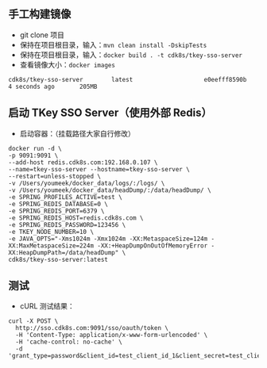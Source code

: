 

## 手工构建镜像

- git clone 项目
- 保持在项目根目录，输入：`mvn clean install -DskipTests`
- 保持在项目根目录，输入：`docker build . -t cdk8s/tkey-sso-server`
- 查看镜像大小：`docker images`

```
cdk8s/tkey-sso-server        latest                    e0eefff8590b        4 seconds ago       205MB
```


## 启动 TKey SSO Server（使用外部 Redis）

- 启动容器：（挂载路径大家自行修改）

```
docker run -d \
-p 9091:9091 \
--add-host redis.cdk8s.com:192.168.0.107 \
--name=tkey-sso-server --hostname=tkey-sso-server \
--restart=unless-stopped \
-v /Users/youmeek/docker_data/logs/:/logs/ \
-v /Users/youmeek/docker_data/headDump/:/data/headDump/ \
-e SPRING_PROFILES_ACTIVE=test \
-e SPRING_REDIS_DATABASE=0 \
-e SPRING_REDIS_PORT=6379 \
-e SPRING_REDIS_HOST=redis.cdk8s.com \
-e SPRING_REDIS_PASSWORD=123456 \
-e TKEY_NODE_NUMBER=10 \
-e JAVA_OPTS="-Xms1024m -Xmx1024m -XX:MetaspaceSize=124m -XX:MaxMetaspaceSize=224m -XX:+HeapDumpOnOutOfMemoryError -XX:HeapDumpPath=/data/headDump" \
cdk8s/tkey-sso-server:latest
```

## 测试

- cURL 测试结果：

```
curl -X POST \
  http://sso.cdk8s.com:9091/sso/oauth/token \
  -H 'Content-Type: application/x-www-form-urlencoded' \
  -H 'cache-control: no-cache' \
  -d 'grant_type=password&client_id=test_client_id_1&client_secret=test_client_secret_1&username=admin&password=123456'
```